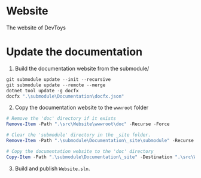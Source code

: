 # Website
The website of DevToys

# Update the documentation

1. Build the documentation website from the submodule/

```powershell
git submodule update --init --recursive
git submodule update --remote --merge
dotnet tool update -g docfx
docfx ".\submodule\Documentation\docfx.json"
```

2. Copy the documentation website to the `wwwroot` folder

```powershell
# Remove the 'doc' directory if it exists
Remove-Item -Path ".\src\Website\wwwroot\doc" -Recurse -Force

# Clear the 'submodule' directory in the _site folder.
Remove-Item -Path ".\submodule\Documentation\_site\submodule" -Recurse -Force

# Copy the documentation website to the 'doc' directory
Copy-Item -Path ".\submodule\Documentation\_site" -Destination ".\src\Website\wwwroot\doc" -Recurse -Force
```

3. Build and publish `Website.sln`.